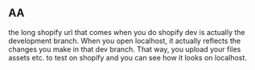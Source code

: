 ## AA

the long shopify url that comes when you do shopify dev is actually the development branch. 
When you open localhost, it actually reflects the changes you make in that dev branch. That way, you upload your files assets etc. to test on shopify and you can see how it looks on localhost.
